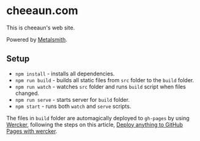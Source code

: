 cheeaun.com
===

This is cheeaun's web site.

Powered by [Metalsmith](http://www.metalsmith.io/).

Setup
---

- `npm install` - installs all dependencies.
- `npm run build` - builds all static files from `src` folder to the `build` folder.
- `npm run watch` - watches `src` folder and runs `build` script when files changed.
- `npm run serve` - starts server for `build` folder.
- `npm start` - runs both `watch` and `serve` scripts.

The files in `build` folder are automagically deployed to `gh-pages` by using [Wercker](http://wercker.com/), following the steps on this article, [Deploy anything to GitHub Pages with wercker](http://luke.vivier.ca/wintersmith-with-wercker/).
